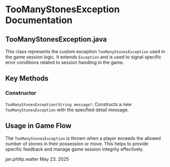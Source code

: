 # TooManyStonesException Documentation

## TooManyStonesException.java

This class represents the custom exception `TooManyStonesException` used in the game session logic. It extends `Exception` and is used to signal specific error conditions related to session handling in the game.

## Key Methods

### Constructor

`TooManyStonesException(String message)`: Constructs a new `TooManyStonesException` with the specified detail message.

## Usage in Game Flow

The `TooManyStonesException` is thrown when a player exceeds the allowed number of stones in their possession or move. This helps to provide specific feedback and manage game session integrity effectively.

jan.philip.walter May 23. 2025
